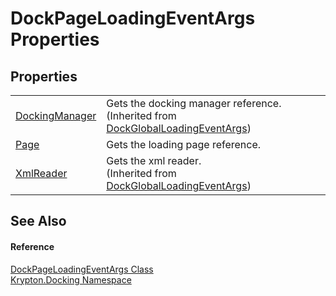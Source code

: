 # DockPageLoadingEventArgs Properties




## Properties
<table>
<tr>
<td><a href="e5bf3130-237f-b0a4-6a0c-469a7d15180b.md">DockingManager</a></td>
<td>Gets the docking manager reference.<br />(Inherited from <a href="375ab97c-c106-e63f-c8ff-753431b74cfb.md">DockGlobalLoadingEventArgs</a>)</td></tr>
<tr>
<td><a href="bca3cea7-cd99-6d6c-9c26-2521dabbba2a.md">Page</a></td>
<td>Gets the loading page reference.</td></tr>
<tr>
<td><a href="51a4ab85-8dab-753a-cc85-1a97f637b6b3.md">XmlReader</a></td>
<td>Gets the xml reader.<br />(Inherited from <a href="375ab97c-c106-e63f-c8ff-753431b74cfb.md">DockGlobalLoadingEventArgs</a>)</td></tr>
</table>

## See Also


#### Reference
<a href="ca627a8e-c460-6698-494a-6e363a31665e.md">DockPageLoadingEventArgs Class</a>  
<a href="98399376-cf41-9454-4b4d-4fab2ca20bc7.md">Krypton.Docking Namespace</a>  
